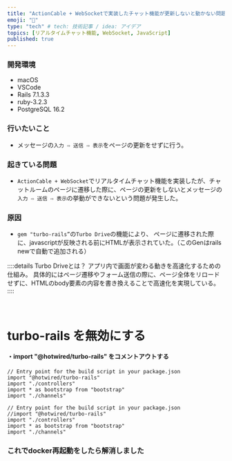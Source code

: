 ```yaml
---
title: "ActionCable + WebSocketで実装したチャット機能が更新しないと動かない問題"
emoji: "💬"
type: "tech" # tech: 技術記事 / idea: アイデア
topics: [リアルタイムチャット機能, WebSocket, JavaScript]
published: true
---
```

### 開発環境
- macOS
- VSCode
- Rails 7.1.3.3
- ruby-3.2.3
- PostgreSQL 16.2
### 行いたいこと
- メッセージの`入力 ⇨ 送信 ⇨ 表示`をページの更新をせずに行う。

### 起きている問題
- `ActionCable + WebSocket`でリアルタイムチャット機能を実装したが、チャットルームのページに遷移した際に、ページの更新をしないとメッセージの`入力 ⇨ 送信 ⇨ 表示`の挙動ができないという問題が発生した。

### 原因
- `gem "turbo-rails”`の`Turbo Drive`の機能により、 ページに遷移された際に、javascriptが反映される前にHTMLが表示されていた。（このGenはrails newで自動で追加される）

::::details Turbo Driveとは？
アプリ内で画面が変わる動きを高速化するための仕組み。 具体的にはページ遷移やフォーム送信の際に、ページ全体をリロードせずに、HTMLのbody要素の内容を書き換えることで高速化を実現している。
::::
<br>
<br>
<br>

# turbo-rails を無効にする

#### ・import "@hotwired/turbo-rails"  をコメントアウトする

```:app/javascript/application.js（修正前）
// Entry point for the build script in your package.json
import "@hotwired/turbo-rails"
import "./controllers"
import * as bootstrap from "bootstrap"
import "./channels"
```

```:app/javascript/application.js（修正後）
// Entry point for the build script in your package.json
//import "@hotwired/turbo-rails"
import "./controllers"
import * as bootstrap from "bootstrap"
import "./channels"
```
### これでdocker再起動をしたら解消しました
